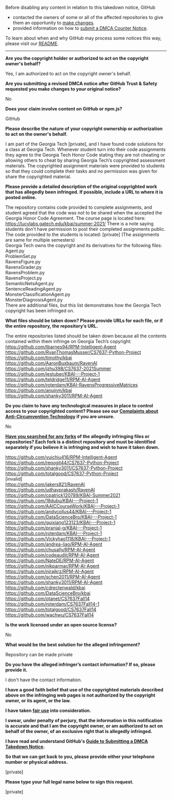 Before disabling any content in relation to this takedown notice, GitHub
- contacted the owners of some or all of the affected repositories to give them an opportunity to [make changes](https://docs.github.com/en/github/site-policy/dmca-takedown-policy#a-how-does-this-actually-work).
- provided information on how to [submit a DMCA Counter Notice](https://docs.github.com/en/articles/guide-to-submitting-a-dmca-counter-notice).

To learn about when and why GitHub may process some notices this way, please visit our [README](https://github.com/github/dmca/blob/master/README.md#anatomy-of-a-takedown-notice).

---

**Are you the copyright holder or authorized to act on the copyright owner's behalf?**

Yes, I am authorized to act on the copyright owner's behalf.

**Are you submitting a revised DMCA notice after GitHub Trust & Safety requested you make changes to your original notice?**

No

**Does your claim involve content on GitHub or npm.js?**

GitHub

**Please describe the nature of your copyright ownership or authorization to act on the owner's behalf.**

I am part of the Georgia Tech [private], and I have found code solutions for a class at Georgia Tech. Whenever student turn into their code assignments they agree to the Georgia Tech Honor Code stating they are not cheating or allowing others to cheat by sharing Georgia Tech’s copyrighted assessment materials. The copyrighted assignment materials were provided to students so that they could complete their tasks and no permission was given for share the copyrighted material.

**Please provide a detailed description of the original copyrighted work that has allegedly been infringed. If possible, include a URL to where it is posted online.**

The repository contains code provided to complete assignments, and student agreed that the code was not to be shared when the accepted the Georgia Honor Code Agreement. The course page is located here: https://lucylabs.gatech.edu/kbai/summer-2021/ There is a note saying students don't have permission to post their completed assignments public. The code provided to the students is located: [private]
(The assignments are same for multiple semesters)  
Georgia Tech owns the copyright and its derivatives for the following files:  
Agent.py  
ProblemSet.py  
RavensFigure.py  
RavensGrader.py  
RavensProblem.py  
RavensProject.py  
SemanticNetsAgent.py  
SentenceReadingAgent.py  
MonsterClassificationAgent.py  
MonsterDiagnosisAgent.py  
There are additional files, but this list demonstrates how the Georgia Tech copyright has been infringed on.  

**What files should be taken down? Please provide URLs for each file, or if the entire repository, the repository’s URL.**

The entire repositories listed should be taken down because all the contents contained within them infringe on Georgia Tech’s copyright:  
https://github.com/tbarnes94/RPM-Intelligent-Agent  
https://github.com/RyanThomasMusser/CS7637-Python-Project  
https://github.com/timothy/kbai  
https://github.com/AaronBuxbaum/RavenAI  
https://github.com/jzhu398/CS7637-2021Summer  
https://github.com/jestuber/KBAI---Project-1  
https://github.com/teldridge11/RPM-AI-Agent  
https://github.com/roterdam/KBAI-RavensProgressiveMatrices  
https://github.com/anujnm/kbai  
https://github.com/shanky3011/RPM-AI-Agent  

**Do you claim to have any technological measures in place to control access to your copyrighted content? Please see our <a href="https://docs.github.com/articles/guide-to-submitting-a-dmca-takedown-notice#complaints-about-anti-circumvention-technology">Complaints about Anti-Circumvention Technology</a> if you are unsure.**

No

**<a href="https://docs.github.com/articles/dmca-takedown-policy#b-what-about-forks-or-whats-a-fork">Have you searched for any forks</a> of the allegedly infringing files or repositories? Each fork is a distinct repository and must be identified separately if you believe it is infringing and wish to have it taken down.**

https://github.com/yuichiu416/RPM-Intelligent-Agent  
https://github.com/repogit44/CS7637-Python-Project  
https://github.com/shanky3011/CS7637-Python-Project  
https://github.com/totalgood/CS7637-Python-Project  
[invalid]    
https://github.com/jakers821/RavenAI  
https://github.com/udhayprakash/RavenAI  
https://github.com/cpatrick120789/KBAI-Summer2021  
https://github.com/18dubu/KBAI---Project-1  
https://github.com/AAICCourseWork/KBAI---Project-1  
https://github.com/andycollus44/KBAI---Project-1  
https://github.com/DataScienceBro/KBAI---Project-1  
https://github.com/guixiang123123/KBAI---Project-1  
https://github.com/pranjal-g/KBAI---Project-1  
https://github.com/roterdam/KBAI---Project-1  
https://github.com/Vickyhao1118/KBAI---Project-1  
https://github.com/andrea-liao/RPM-AI-Agent  
https://github.com/chusally/RPM-AI-Agent  
https://github.com/codeaudit/RPM-AI-Agent  
https://github.com/NateDE/RPM-AI-Agent  
https://github.com/nikparmar/RPM-AI-Agent  
https://github.com/nirajkrz/RPM-AI-Agent  
https://github.com/schen2011/RPM-AI-Agent  
https://github.com/shanky3011/RPM-AI-Agent  
https://github.com/cdrectenwald/kbai  
https://github.com/DataScienceBro/kbai  
https://github.com/otanet/CS7637Fall14  
https://github.com/roterdam/CS7637Fall14-1  
https://github.com/totalgood/CS7637Fall14  
https://github.com/wachwu/CS7637Fall14  

**Is the work licensed under an open source license?**

No

**What would be the best solution for the alleged infringement?**

Repository can be made private

**Do you have the alleged infringer’s contact information? If so, please provide it.**

I don't have the contact information.

**I have a good faith belief that use of the copyrighted materials described above on the infringing web pages is not authorized by the copyright owner, or its agent, or the law.**

**I have taken <a href="https://www.lumendatabase.org/topics/22">fair use</a> into consideration.**

**I swear, under penalty of perjury, that the information in this notification is accurate and that I am the copyright owner, or am authorized to act on behalf of the owner, of an exclusive right that is allegedly infringed.**

**I have read and understand GitHub's <a href="https://docs.github.com/articles/guide-to-submitting-a-dmca-takedown-notice/">Guide to Submitting a DMCA Takedown Notice</a>.**

**So that we can get back to you, please provide either your telephone number or physical address.**

[private]

**Please type your full legal name below to sign this request.**

[private]
